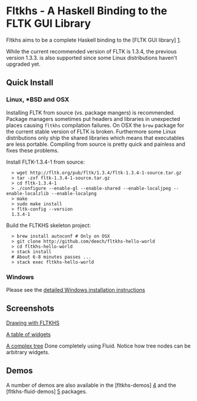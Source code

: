 Fltkhs - A Haskell Binding to the FLTK GUI Library
=============================================

Fltkhs aims to be a complete Haskell binding to the [FLTK GUI library] [1].

While the current recommended version of FLTK is 1.3.4, the previous version 1.3.3. is also supported since some Linux distributions haven't upgraded yet.

Quick Install
-------------
### Linux, *BSD and OSX
Installing FLTK from source (vs. package mangers) is recommended. Package managers sometimes put headers and libraries in unexpected places
causing `fltkhs` compilation failures. On OSX the `brew` package for the current stable version of FLTK is broken. Furthermore some Linux distributions
only ship the shared libraries which means that executables are less portable. Compiling from source is pretty quick and painless and fixes these problems.

Install FLTK-1.3.4-1 from source:

```
  > wget http://fltk.org/pub/fltk/1.3.4/fltk-1.3.4-1-source.tar.gz
  > tar -zxf fltk-1.3.4-1-source.tar.gz
  > cd fltk-1.3.4-1
  > ./configure --enable-gl --enable-shared --enable-localjpeg --enable-localzlib --enable-localpng
  > make
  > sudo make install
  > fltk-config --version
  1.3.4-1
```

Build the FLTKHS skeleton project:

```
  > brew install autoconf # Only on OSX
  > git clone http://github.com/deech/fltkhs-hello-world
  > cd fltkhs-hello-world
  > stack install
  # About 6-8 minutes passes ...
  > stack exec fltkhs-hello-world
```

### Windows

Please see the [detailed Windows installation instructions](http://hackage.haskell.org/package/fltkhs/docs/Graphics-UI-FLTK-LowLevel-FLTKHS.html#g:7)

Screenshots
-----------

[Drawing with FLTKHS](images/arc-windows.png)

[A table of widgets](images/widget-table-windows.png)

[A complex tree](images/tree-complex-windows.png) Done completely using Fluid. Notice how tree nodes can be arbitrary widgets.

Demos
-----
A number of demos are also available in the [fltkhs-demos] [4] and the [fltkhs-fluid-demos] [5] packages.

  [1]: http://www.fltk.org/index.php      "FLTK"
  [2]: http://www.fltk.org/software.php
  [3]: http://hackage.haskell.org/package/fltkhs/docs/Graphics-UI-FLTK-LowLevel-FLTKHS.html
  [4]: http://github.com/deech/fltkhs-demos
  [5]: http://github.com/deech/fltkhs-fluid-demos
